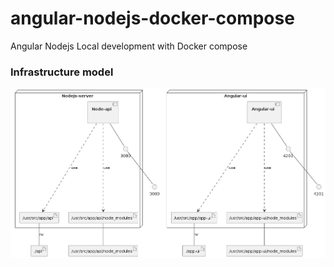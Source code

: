 # angular-nodejs-docker-compose
Angular Nodejs Local development with Docker compose 


### Infrastructure model

![Infrastructure model](.infragenie/infrastructure_model.png)